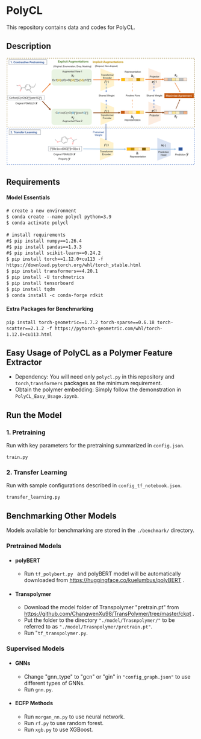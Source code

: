 # PolyCL
This repository contains data and codes for PolyCL.

## Description
![image](cl_schematic.png)

## Requirements<br />
#### Model Essentials

```
# create a new environment
$ conda create --name polycl python=3.9
$ conda activate polycl

# install requirements
#$ pip install numpy==1.26.4
#$ pip install pandas==1.3.3
#$ pip install scikit-learn==0.24.2
$ pip install torch==1.12.0+cu113 -f https://download.pytorch.org/whl/torch_stable.html
$ pip install transformers==4.20.1
$ pip install -U torchmetrics
$ pip install tensorboard
$ pip install tqdm
$ conda install -c conda-forge rdkit
```
#### Extra Packages for Benchmarking
```
pip install torch-geometric==1.7.2 torch-sparse==0.6.18 torch-scatter==2.1.2 -f https://pytorch-geometric.com/whl/torch-1.12.0+cu113.html
```

## Easy Usage of PolyCL as a Polymer Feature Extractor
- Dependency: You will need only ```polycl.py``` in this repository and ```torch```,```transformers``` packages as the minimum requirement.
- Obtain the polymer embedding: Simply follow the demonstration in ```PolyCL_Easy_Usage.ipynb```.


## Run the Model <br />
### 1. Pretraining 
Run with key parameters for the pretraining summarized in ```config.json```.
```
train.py
```
### 2. Transfer Learning 
Run with sample configurations described in ```config_tf_notebook.json```.
```
transfer_learning.py
```
## Benchmarking Other Models <br />
Models available for benchmarking are stored in the ```./benchmark/``` directory.

### Pretrained Models
- #### polyBERT <br />
  - Run ```tf_polybert.py ``` and polyBERT model will be automatically downloaded from https://huggingface.co/kuelumbus/polyBERT .
- #### Transpolymer <br />
  - Download the model folder of Transpolymer "pretrain.pt" from https://github.com/ChangwenXu98/TransPolymer/tree/master/ckpt . <br />
  - Put the folder to the directory ```"./model/Trasnpolymer/"``` to be referred to as ```"./model/Trasnpolymer/pretrain.pt"```.
  - Run "```tf_transpolymer.py```.<br /> 

### Supervised Models
- #### GNNs <br />
  - Change "gnn_type" to "gcn" or "gin" in ```"config_graph.json"``` to use different types of GNNs.
  - Run ```gnn.py```.
- #### ECFP Methods
  - Run ```morgan_nn.py``` to use neural network.
  - Run ```rf.py``` to use random forest.
  - Run ```xgb.py``` to use XGBoost.

